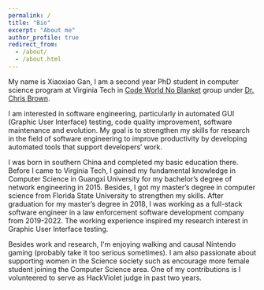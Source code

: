 ```yaml
---
permalink: /
title: "Bio"
excerpt: "About me"
author_profile: true
redirect_from: 
  - /about/
  - /about.html
---
```

My name is Xiaoxiao Gan, I am a second year PhD student in computer science program at Virginia Tech in [Code World No Blanket](https://code-world-no-blanket.github.io/) group under [Dr. Chris Brown](https://chbrown13.github.io/).

I am interested in software engineering, particularly in automated GUI (Graphic User Interface) testing, code quality improvement, software maintenance and evolution. My goal is to strengthen my skills for research in the field of software engineering to improve productivity by developing automated tools that support developers’ work.

I was born in southern China and completed my basic education there. Before I came to Virginia Tech, I gained my fundamental knowledge in Computer Science in Guangxi University for my bachelor’s degree of network engineering in 2015. Besides, I got my master’s degree in computer science from Florida State University to strengthen my skills.
After graduation for my master’s degree in 2018, I was working as a full-stack software engineer in a law enforcement software development company from 2019-2022. The working experience inspired my research interest in Graphic User Interface testing.

Besides work and research, I'm enjoying walking and causal Nintendo gaming (probably take it too serious sometimes). I am also passionate about supporting women in the Science society such as encourage more female student joining the Computer Science area. One of my contributions is I volunteered to serve as HackViolet judge in past two years.
